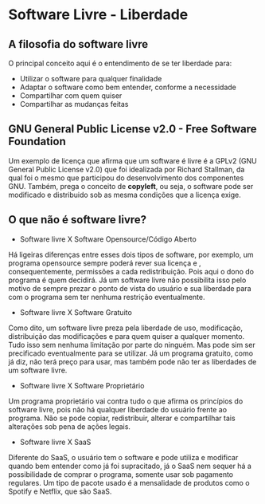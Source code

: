 # Software Livre - Liberdade

## A filosofia do software livre

O principal conceito aqui é o entendimento de se ter liberdade para:
* Utilizar o software para qualquer finalidade
* Adaptar o software como bem entender, conforme a necessidade
* Compartilhar com quem quiser
* Compartilhar as mudanças feitas


## GNU General Public License v2.0 - Free Software Foundation
Um exemplo de licença que afirma que um software é livre é a GPLv2 (GNU General Public License v2.0) que foi idealizada por Richard Stallman, da qual foi o mesmo que participou do desenvolvimento dos componentes GNU. Também, prega o conceito de **copyleft**, ou seja, o software pode ser modificado e distribuido sob as mesma condições que a licença exige.


## O que não é software livre?

* Software livre X Software Opensource/Código Aberto

Há ligeiras diferenças entre esses dois tipos de software, por exemplo, um programa opensource sempre poderá rever sua licença e , consequentemente, permissões a cada redistribuição. Pois aqui o dono do programa é quem decidirá. Já um software livre não possibilita isso pelo motivo de sempre prezar o ponto de vista do usuário e sua liberdade para com o programa sem ter nenhuma restrição eventualmente.

* Software livre X Software Gratuito

Como dito, um software livre preza pela liberdade de uso, modificação, distribuição das modificações e para quem quiser a qualquer momento. Tudo isso sem nenhuma limitação por parte do ninguém. Mas pode sim ser precificado eventualmente para se utilizar. Já um programa gratuito, como já diz, não terá preço para usar, mas também pode não ter as liberdades de um software livre.

* Software livre X Software Proprietário

Um programa proprietário vai contra tudo o que afirma os princípios do software livre, pois não há qualquer liberdade do usuário frente ao programa. Não se pode copiar, redistribuir, alterar e compartilhar tais alterações sob pena de ações legais.

* Software livre X SaaS

Diferente do SaaS, o usuário tem o software e pode utiliza e modificar quando bem entender como já foi supracitado, já o SaaS nem sequer há a possibilidade de comprar o programa, somente usar sob pagamento regulares. Um tipo de pacote usado é a mensalidade de produtos como o Spotify e Netflix, que são SaaS.